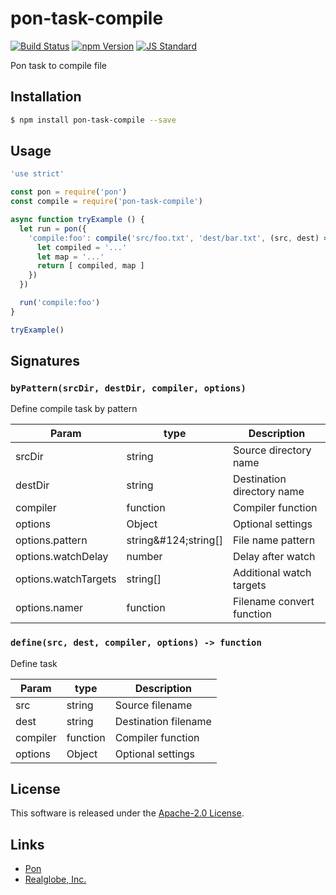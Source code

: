 pon-task-compile
==========

<!---
This file is generated by ape-tmpl. Do not update manually.
--->

<!-- Badge Start -->
<a name="badges"></a>

[![Build Status][bd_travis_shield_url]][bd_travis_url]
[![npm Version][bd_npm_shield_url]][bd_npm_url]
[![JS Standard][bd_standard_shield_url]][bd_standard_url]

[bd_repo_url]: https://github.com/realglobe-Inc/pon-task-compile
[bd_travis_url]: http://travis-ci.org/realglobe-Inc/pon-task-compile
[bd_travis_shield_url]: http://img.shields.io/travis/realglobe-Inc/pon-task-compile.svg?style=flat
[bd_travis_com_url]: http://travis-ci.com/realglobe-Inc/pon-task-compile
[bd_travis_com_shield_url]: https://api.travis-ci.com/realglobe-Inc/pon-task-compile.svg?token=
[bd_license_url]: https://github.com/realglobe-Inc/pon-task-compile/blob/master/LICENSE
[bd_codeclimate_url]: http://codeclimate.com/github/realglobe-Inc/pon-task-compile
[bd_codeclimate_shield_url]: http://img.shields.io/codeclimate/github/realglobe-Inc/pon-task-compile.svg?style=flat
[bd_codeclimate_coverage_shield_url]: http://img.shields.io/codeclimate/coverage/github/realglobe-Inc/pon-task-compile.svg?style=flat
[bd_gemnasium_url]: https://gemnasium.com/realglobe-Inc/pon-task-compile
[bd_gemnasium_shield_url]: https://gemnasium.com/realglobe-Inc/pon-task-compile.svg
[bd_npm_url]: http://www.npmjs.org/package/pon-task-compile
[bd_npm_shield_url]: http://img.shields.io/npm/v/pon-task-compile.svg?style=flat
[bd_standard_url]: http://standardjs.com/
[bd_standard_shield_url]: https://img.shields.io/badge/code%20style-standard-brightgreen.svg

<!-- Badge End -->


<!-- Description Start -->
<a name="description"></a>

Pon task to compile file

<!-- Description End -->


<!-- Overview Start -->
<a name="overview"></a>



<!-- Overview End -->


<!-- Sections Start -->
<a name="sections"></a>

<!-- Section from "doc/guides/01.Installation.md.hbs" Start -->

<a name="section-doc-guides-01-installation-md"></a>

Installation
-----

```bash
$ npm install pon-task-compile --save
```


<!-- Section from "doc/guides/01.Installation.md.hbs" End -->

<!-- Section from "doc/guides/02.Usage.md.hbs" Start -->

<a name="section-doc-guides-02-usage-md"></a>

Usage
---------

```javascript
'use strict'

const pon = require('pon')
const compile = require('pon-task-compile')

async function tryExample () {
  let run = pon({
    'compile:foo': compile('src/foo.txt', 'dest/bar.txt', (src, dest) => {
      let compiled = '...'
      let map = '...'
      return [ compiled, map ]
    })
  })

  run('compile:foo')
}

tryExample()

```


<!-- Section from "doc/guides/02.Usage.md.hbs" End -->

<!-- Section from "doc/guides/03.Signature.md.hbs" Start -->

<a name="section-doc-guides-03-signature-md"></a>

Signatures
---------


### `byPattern(srcDir, destDir, compiler, options)`

Define compile task by pattern

| Param | type | Description |
| ---- | --- | ----------- |
| srcDir | string |  Source directory name |
| destDir | string |  Destination directory name |
| compiler | function |  Compiler function |
| options | Object |  Optional settings |
| options.pattern | string&amp;#124;string[] |  File name pattern |
| options.watchDelay | number |  Delay after watch |
| options.watchTargets | string[] |  Additional watch targets |
| options.namer | function |  Filename convert function |


### `define(src, dest, compiler, options) -> function`

Define task

| Param | type | Description |
| ---- | --- | ----------- |
| src | string |  Source filename |
| dest | string |  Destination filename |
| compiler | function |  Compiler function |
| options | Object |  Optional settings |



<!-- Section from "doc/guides/03.Signature.md.hbs" End -->


<!-- Sections Start -->


<!-- LICENSE Start -->
<a name="license"></a>

License
-------
This software is released under the [Apache-2.0 License](https://github.com/realglobe-Inc/pon-task-compile/blob/master/LICENSE).

<!-- LICENSE End -->


<!-- Links Start -->
<a name="links"></a>

Links
------

+ [Pon][pon_url]
+ [Realglobe, Inc.][realglobe,_inc__url]

[pon_url]: https://github.com/realglobe-Inc/pon
[realglobe,_inc__url]: http://realglobe.jp

<!-- Links End -->
